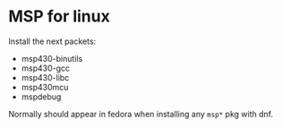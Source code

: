 # MSP for linux

Install the next packets:
* msp430-binutils
* msp430-gcc
* msp430-libc
* msp430mcu
* mspdebug


Normally should appear in fedora when installing any `msp*` pkg with dnf.


